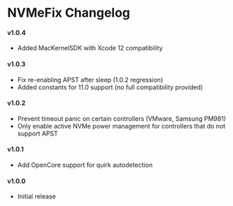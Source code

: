 NVMeFix Changelog
=================
#### v1.0.4
- Added MacKernelSDK with Xcode 12 compatibility

#### v1.0.3
- Fix re-enabling APST after sleep (1.0.2 regression)
- Added constants for 11.0 support (no full compatibility provided)

#### v1.0.2
- Prevent timeout panic on certain controllers (VMware, Samsung PM981)
- Only enable active NVMe power management for controllers that do not support APST

#### v1.0.1
- Add OpenCore support for quirk autodetection

#### v1.0.0
- Initial release
